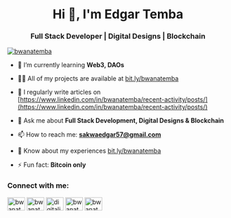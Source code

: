 <h1 align="center">Hi 👋, I'm Edgar Temba</h1>
<h3 align="center">Full Stack Developer | Digital Designs | Blockchain</h3>

<p align="left"> <a href="https://twitter.com/bwanatemba" target="blank"><img src="https://img.shields.io/twitter/follow/bwanatemba?logo=twitter&style=for-the-badge" alt="bwanatemba" /></a> </p>

- 🌱 I’m currently learning **Web3, DAOs**

- 👨‍💻 All of my projects are available at [bit.ly/bwanatemba](bit.ly/bwanatemba)

- 📝 I regularly write articles on [https://www.linkedin.com/in/bwanatemba/recent-activity/posts/](https://www.linkedin.com/in/bwanatemba/recent-activity/posts/)

- 💬 Ask me about **Full Stack Development, Digital Designs & Blockchain**

- 📫 How to reach me: **sakwaedgar57@gmail.com**

- 📄 Know about my experiences [bit.ly/bwanatemba](bit.ly/bwanatemba)

- ⚡ Fun fact: **Bitcoin only**

<h3 align="left">Connect with me:</h3>
<p align="left">
<a href="https://twitter.com/bwanatemba" target="blank"><img align="center" src="https://raw.githubusercontent.com/rahuldkjain/github-profile-readme-generator/master/src/images/icons/Social/twitter.svg" alt="bwanatemba" height="30" width="40" /></a>
<a href="https://linkedin.com/in/bwanatemba" target="blank"><img align="center" src="https://raw.githubusercontent.com/rahuldkjain/github-profile-readme-generator/master/src/images/icons/Social/linked-in-alt.svg" alt="bwanatemba" height="30" width="40" /></a>
<a href="https://fb.com/digitaliquids" target="blank"><img align="center" src="https://raw.githubusercontent.com/rahuldkjain/github-profile-readme-generator/master/src/images/icons/Social/facebook.svg" alt="digitaliquids" height="30" width="40" /></a>
<a href="https://instagram.com/bwanatemba" target="blank"><img align="center" src="https://raw.githubusercontent.com/rahuldkjain/github-profile-readme-generator/master/src/images/icons/Social/instagram.svg" alt="bwanatemba" height="30" width="40" /></a>
<a href="https://www.behance.net/bwanatemba" target="blank"><img align="center" src="https://raw.githubusercontent.com/rahuldkjain/github-profile-readme-generator/master/src/images/icons/Social/behance.svg" alt="bwanatemba" height="30" width="40" /></a>
</p>
